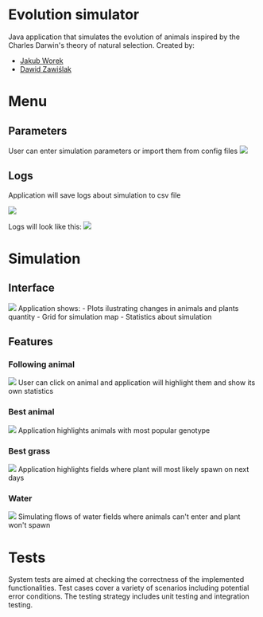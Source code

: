 # Evolution simulator
Java application that simulates the evolution of animals inspired by the Charles Darwin's theory of natural selection.
Created by:
- [Jakub Worek](https://github.com/JakubWorek)
- [Dawid Zawiślak](https://github.com/dawidzawislak)

# Menu
## Parameters
User can enter simulation parameters or import them from config files
<img src="https://github.com/JakubWorek/evolution_simulator/blob/main/images/menu_1.png">

## Logs
Application will save logs about simulation to csv file

<img src="https://github.com/JakubWorek/evolution_simulator/blob/main/images/csv_output.png">

Logs will look like this:
<img src="https://github.com/JakubWorek/evolution_simulator/blob/main/images/logs.png">

# Simulation
## Interface
<img src="https://github.com/JakubWorek/evolution_simulator/blob/main/images/game.png">
Application shows:
  - Plots ilustrating changes in animals and plants quantity
  - Grid for simulation map
  - Statistics about simulation

## Features
### Following animal
<img src="https://github.com/JakubWorek/evolution_simulator/blob/main/images/clicked_animal.png">
User can click on animal and application will highlight them and show its own statistics  

### Best animal
<img src="https://github.com/JakubWorek/evolution_simulator/blob/main/images/best_animal.png">
Application highlights animals with most popular genotype

### Best grass
<img src="https://github.com/JakubWorek/evolution_simulator/blob/main/images/best_grass.png">
Application highlights fields where plant will most likely spawn on next days

### Water
<img src="https://github.com/JakubWorek/evolution_simulator/blob/main/images/water_map.png">
Simulating flows of water fields where animals can't enter and plant won't spawn

# Tests
System tests are aimed at checking the correctness of the implemented functionalities.
Test cases cover a variety of scenarios including potential error conditions.
The testing strategy includes unit testing and integration testing.
